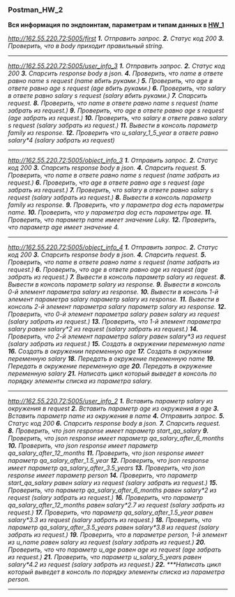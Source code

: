 ### Postman_HW_2
 **Вся информация по эндпоинтам, параметрам и типам данных в [HW_1](https://github.com/Artemhx/Practice_testing/tree/main/Postman/HW_1)**


_http://162.55.220.72:5005/first_
_**1.** Отправить запрос._
_**2.** Статус код 200_
_**3.** Проверить, что в body приходит правильный string._
***
_http://162.55.220.72:5005/user_info_3_
_**1.** Отправить запрос._
_**2.** Статус код 200_
_**3.** Спарсить response body в json._
_**4.** Проверить, что name в ответе равно name s request (name вбить руками.)_
_**5.** Проверить, что age в ответе равно age s request (age вбить руками.)_
_**6.** Проверить, что salary в ответе равно salary s request (salary вбить руками.)_
_**7.** Спарсить request._
_**8.** Проверить, что name в ответе равно name s request (name забрать из request.)_
_**9.** Проверить, что age в ответе равно age s request (age забрать из request.)_
_**10.** Проверить, что salary в ответе равно salary s request (salary забрать из request.)_
_**11.** Вывести в консоль параметр family из response._
_**12.** Проверить что u_salary_1_5_year в ответе равно salary*4 (salary забрать из request)_
***
_http://162.55.220.72:5005/object_info_3_
_**1.** Отправить запрос._
_**2.** Статус код 200_
_**3.** Спарсить response body в json._
_**4.** Спарсить request._
_**5.** Проверить, что name в ответе равно name s request (name забрать из request.)_
_**6.** Проверить, что age в ответе равно age s request (age забрать из request.)_
_**7.** Проверить, что salary в ответе равно salary s request (salary забрать из request.)_
_**8.** Вывести в консоль параметр family из response._
_**9.** Проверить, что у параметра dog есть параметры name._
_**10.** Проверить, что у параметра dog есть параметры age._
_**11.** Проверить, что параметр name имеет значение Luky._
_**12.** Проверить, что параметр age имеет значение 4._
***
_http://162.55.220.72:5005/object_info_4_
_**1.** Отправить запрос._
_**2.** Статус код 200_
_**3.** Спарсить response body в json._
_**4.** Спарсить request._
_**5.** Проверить, что name в ответе равно name s request (name забрать из request.)_
_**6.** Проверить, что age в ответе равно age из request (age забрать из request.)_
_**7.** Вывести в консоль параметр salary из request._
_**8.** Вывести в консоль параметр salary из response._
_**9.** Вывести в консоль 0-й элемент параметра salary из response._
_**10.** Вывести в консоль 1-й элемент параметра salary параметр salary из response._
_**11.** Вывести в консоль 2-й элемент параметра salary параметр salary из response._
_**12.** Проверить, что 0-й элемент параметра salary равен salary из request (salary забрать из request.)_
_**13.** Проверить, что 1-й элемент параметра salary равен salary*2 из request (salary забрать из request.)_
_**14.** Проверить, что 2-й элемент параметра salary равен salary*3 из request (salary забрать из request.)_
_**15.** Создать в окружении переменную name_
_**16.** Создать в окружении переменную age_
_**17.** Создать в окружении переменную salary_
_**18.** Передать в окружение переменную name_
_**19.** Передать в окружение переменную age_
_**20.** Передать в окружение переменную salary_
_**21.** Написать цикл который выведет в консоль по порядку элементы списка из параметра salary._
***
_http://162.55.220.72:5005/user_info_2_
_**1.** Вставить параметр salary из окружения в request_
_**2.** Вставить параметр age из окружения в age_
_**3.** Вставить параметр name из окружения в name_
_**4.** Отправить запрос._
_**5.** Статус код 200_
_**6.** Спарсить response body в json._
_**7.** Спарсить request._
_**8.** Проверить, что json response имеет параметр start_qa_salary_
_**9.** Проверить, что json response имеет параметр qa_salary_after_6_months_
_**10.** Проверить, что json response имеет параметр qa_salary_after_12_months_
_**11.** Проверить, что json response имеет параметр qa_salary_after_1.5_year_
_**12.** Проверить, что json response имеет параметр qa_salary_after_3.5_years_
_**13.** Проверить, что json response имеет параметр person_
_**14.** Проверить, что параметр start_qa_salary равен salary из request (salary забрать из request.)_
_**15.** Проверить, что параметр qa_salary_after_6_months равен salary*2 из request (salary забрать из request.)_
_**16.** Проверить, что параметр qa_salary_after_12_months равен salary*2.7 из request (salary забрать из request.)_
_**17.** Проверить, что параметр qa_salary_after_1.5_year равен salary*3.3 из request (salary забрать из request.)_
_**18.** Проверить, что параметр qa_salary_after_3.5_years равен salary*3.8 из request (salary забрать из request.)_
_**19.** Проверить, что в параметре person, 1-й элемент из u_name равен salary из request (salary забрать из request.)_
_**20.** Проверить, что что параметр u_age равен age из request (age забрать из request.)_
_**21.** Проверить, что параметр u_salary_5_years равен salary*4.2 из request (salary забрать из request.)_
_**22.** ***Написать цикл который выведет в консоль по порядку элементы списка из параметра person._
***